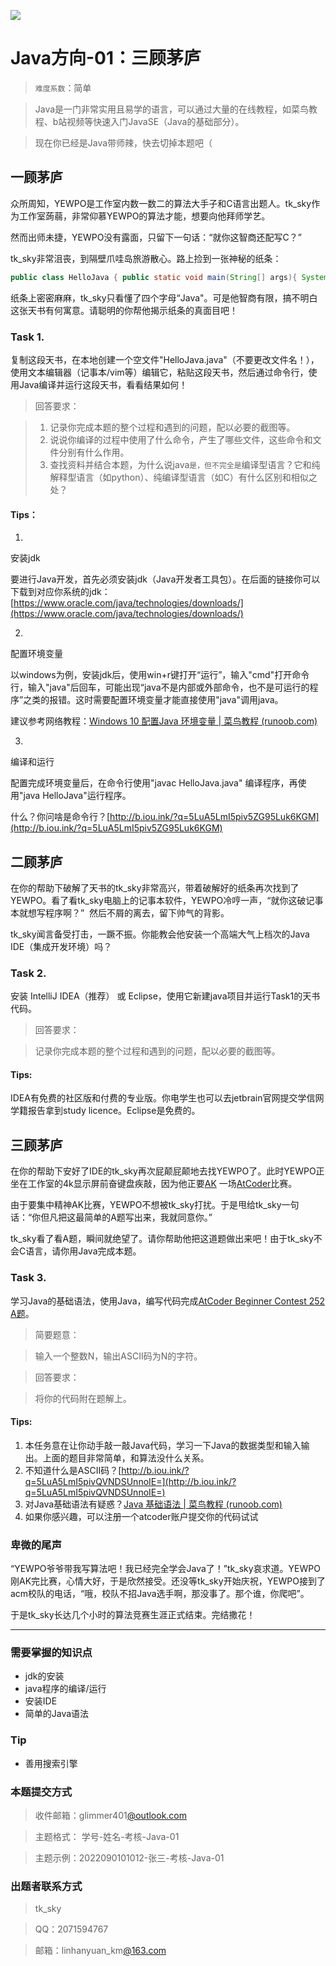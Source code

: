 ![](https://cdn.nlark.com/yuque/0/2021/png/22004288/1625470150229-assets/web-upload/dd3150bc-fe04-4db3-b123-dd57612935f8.png#alt=img)

# Java方向-01：三顾茅庐

> `难度系数`：简单

> Java是一门非常实用且易学的语言，可以通过大量的在线教程，如菜鸟教程、b站视频等快速入门JavaSE（Java的基础部分）。

> 现在你已经是Java带师辣，快去切掉本题吧（


## 一顾茅庐

众所周知，YEWPO是工作室内数一数二的算法大手子和C语言出题人。tk_sky作为工作室蒟蒻，非常仰慕YEWPO的算法才能，想要向他拜师学艺。

然而出师未捷，YEWPO没有露面，只留下一句话：“就你这智商还配写C？”

tk_sky非常沮丧，到隔壁爪哇岛旅游散心。路上捡到一张神秘的纸条：

```java
public class HelloJava { public static void main(String[] args){ System.out.println("                               \n" + "                               \n" + "      ....            ....     \n" + "    .,@@/...,]@@@@]`...\\@@..   \n" + "   ./@/../@@@@@@@@@@@@\\..\\@\\.  \n" + "  ./@^.,@@@/`......,\\@@@`.=@\\. \n" + " .=@^.=@@@..        ..@@@^.=@^.\n" + " .@@..@@@`.          .,@@@..@@.\n" + " .@@..@@@.            .@@@..@@.\n" + " .\\@`.@@@^.          .=@@@.,@/.\n" + " .,@\\.,@@@`.        .=@@@`.@@`.\n" + "  .=@\\./@/..        ..\\@\\./@^. \n" + "   .,@@/.../]......]\\...\\@@`.  \n" + "     .....\\@@@@@@@@@@/.....    \n" + "           ...[[[[...           \n"+ "        Glimmer Studio         ");}}
```

纸条上密密麻麻，tk_sky只看懂了四个字母“Java"。可是他智商有限，搞不明白这张天书有何寓意。请聪明的你帮他揭示纸条的真面目吧！

### Task 1.

复制这段天书，在本地创建一个空文件"HelloJava.java"（不要更改文件名！），使用文本编辑器（记事本/vim等）编辑它，粘贴这段天书，然后通过命令行，使用Java编译并运行这段天书，看看结果如何！

> 回答要求：

> 1. 记录你完成本题的整个过程和遇到的问题，配以必要的截图等。
> 2. 说说你编译的过程中使用了什么命令，产生了哪些文件，这些命令和文件分别有什么作用。
> 3. 查找资料并结合本题，为什么说java`是，但不完全是`编译型语言？它和纯解释型语言（如python）、纯编译型语言（如C）有什么区别和相似之处？


#### Tips：

1. 
安装jdk

要进行Java开发，首先必须安装jdk（Java开发者工具包）。在后面的链接你可以下载到对应你系统的jdk：[https://www.oracle.com/java/technologies/downloads/](https://www.oracle.com/java/technologies/downloads/)

2. 
配置环境变量

以windows为例，安装jdk后，使用win+r键打开“运行”，输入"cmd"打开命令行，输入"java"后回车，可能出现“java不是内部或外部命令，也不是可运行的程序”之类的报错。这时需要配置环境变量才能直接使用"java"调用java。

建议参考网络教程：[Windows 10 配置Java 环境变量 | 菜鸟教程 (runoob.com)](https://www.runoob.com/w3cnote/windows10-java-setup.html)

3. 
编译和运行

配置完成环境变量后，在命令行使用"javac HelloJava.java" 编译程序，再使用"java HelloJava"运行程序。

什么？你问啥是命令行？[http://b.iou.ink/?q=5LuA5LmI5piv5ZG95Luk6KGM](http://b.iou.ink/?q=5LuA5LmI5piv5ZG95Luk6KGM)


## 二顾茅庐

在你的帮助下破解了天书的tk_sky非常高兴，带着破解好的纸条再次找到了YEWPO。看了看tk_sky电脑上的记事本软件，YEWPO冷哼一声，“就你这破记事本就想写程序啊？”  然后不屑的离去，留下帅气的背影。

tk_sky闻言备受打击，一蹶不振。你能教会他安装一个高端大气上档次的Java IDE（集成开发环境）吗？

### Task 2.

安装 IntelliJ IDEA（推荐） 或 Eclipse，使用它新建java项目并运行Task1的天书代码。

> 回答要求：

> 记录你完成本题的整个过程和遇到的问题，配以必要的截图等。


#### Tips:

IDEA有免费的社区版和付费的专业版。你电学生也可以去jetbrain官网提交学信网学籍报告拿到study licence。Eclipse是免费的。

## 三顾茅庐

在你的帮助下安好了IDE的tk_sky再次屁颠屁颠地去找YEWPO了。此时YEWPO正坐在工作室的4k显示屏前奋键盘疾敲，因为他正要[AK](https://baike.baidu.com/item/AK/18224776) 一场[AtCoder](https://atcoder.jp/)比赛。

由于要集中精神AK比赛，YEWPO不想被tk_sky打扰。于是甩给tk_sky一句话：“你但凡把这最简单的A题写出来，我就同意你。”

tk_sky看了看A题，瞬间就绝望了。请你帮助他把这道题做出来吧！由于tk_sky不会C语言，请你用Java完成本题。

### Task 3.

学习Java的基础语法，使用Java，编写代码完成[AtCoder Beginner Contest 252 A题](https://atcoder.jp/contests/abc252/tasks/abc252_a)。

> 简要题意：

> 输入一个整数N，输出ASCII码为N的字符。


> 回答要求：

> 将你的代码附在题解上。


#### Tips:

1. 本任务意在让你动手敲一敲Java代码，学习一下Java的数据类型和输入输出。上面的题目非常简单，和算法没什么关系。
2. 不知道什么是ASCII码？[http://b.iou.ink/?q=5LuA5LmI5pivQVNDSUnnoIE=](http://b.iou.ink/?q=5LuA5LmI5pivQVNDSUnnoIE=)
3. 对Java基础语法有疑惑？[Java 基础语法 | 菜鸟教程 (runoob.com)](https://www.runoob.com/java/java-basic-syntax.html)
4. 如果你感兴趣，可以注册一个atcoder账户提交你的代码试试

### 卑微的尾声

“YEWPO爷爷带我写算法吧！我已经完全学会Java了！”tk_sky哀求道。YEWPO刚AK完比赛，心情大好，于是欣然接受。还没等tk_sky开始庆祝，YEWPO接到了acm校队的电话，“哦，校队不招Java选手啊，那没事了。那个谁，你爬吧”。

于是tk_sky长达几个小时的算法竞赛生涯正式结束。完结撒花！

---

### 需要掌握的知识点

- jdk的安装
- java程序的编译/运行
- 安装IDE
- 简单的Java语法

### Tip

- 善用搜索引擎

### 本题提交方式

> 收件邮箱：glimmer401[@outlook.com ](/outlook.com ) 

> 主题格式： 学号-姓名-考核-Java-01

> 主题示例：2022090101012-张三-考核-Java-01


### 出题者联系方式

> tk_sky

> QQ：2071594767

> 邮箱：linhanyuan_km[@163.com ](/163.com ) 

